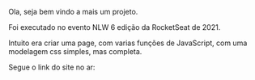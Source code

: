 Ola, seja bem vindo a mais um projeto.

Foi executado no evento NLW 6 edição da RocketSeat de 2021.

Intuito era criar uma page, com varias funções de JavaScript, com uma modelagem css simples, mas completa.

Segue o link do site no ar:
